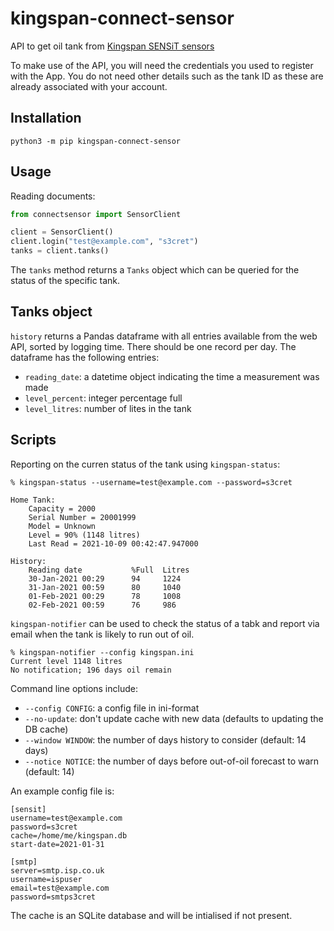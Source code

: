 # kingspan-connect-sensor

API to get oil tank from [Kingspan SENSiT sensors](https://www.kingspan.com/gb/en-gb/products/tank-monitoring-systems/remote-tank-monitoring/sensit-smart-wifi-tank-level-monitoring-kit)

To make use of the API, you will need the credentials you used to register with the App. You do not need other details such as the tank ID as these are already associated with your account.

## Installation

```
python3 -m pip kingspan-connect-sensor
```

## Usage

Reading documents:

``` python
from connectsensor import SensorClient

client = SensorClient()
client.login("test@example.com", "s3cret")
tanks = client.tanks()
```

The `tanks` method returns a `Tanks` object which can be queried for the status of the specific tank.

## Tanks object

`history` returns a Pandas dataframe with all entries available from the web API, sorted by logging time. There should be one record per day. The dataframe has the following entries:

* `reading_date`: a datetime object indicating the time a measurement was made
* `level_percent`: integer percentage full
* `level_litres`: number of lites in the tank

## Scripts

Reporting on the curren status of the tank using `kingspan-status`:

```
% kingspan-status --username=test@example.com --password=s3cret

Home Tank:
	Capacity = 2000
	Serial Number = 20001999
	Model = Unknown
	Level = 90% (1148 litres)
	Last Read = 2021-10-09 00:42:47.947000

History:
	Reading date           %Full  Litres
	30-Jan-2021 00:29      94     1224 
	31-Jan-2021 00:59      80     1040 
	01-Feb-2021 00:29      78     1008 
	02-Feb-2021 00:59      76     986  
```

`kingspan-notifier` can be used to check the status of a tabk and report via email when the tank is likely to run out of oil.

```
% kingspan-notifier --config kingspan.ini
Current level 1148 litres
No notification; 196 days oil remain
```

Command line options include:

  * `--config CONFIG`: a config file in ini-format
  * `--no-update`: don't update cache with new data (defaults to updating the DB cache)
  * `--window WINDOW`: the number of days history to consider (default: 14 days)
  * `--notice NOTICE`: the number of days before out-of-oil forecast to warn (default: 14)

An example config file is:

```
[sensit]
username=test@example.com
password=s3cret
cache=/home/me/kingspan.db
start-date=2021-01-31

[smtp]
server=smtp.isp.co.uk
username=ispuser
email=test@example.com
password=smtps3cret
```

The cache is an SQLite database and will be intialised if not present.